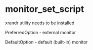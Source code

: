 # monitor_set_script

xrandr utility needs to be installed

PreferredOption - external monitor

DefaultOption - default (built-in) monitor
